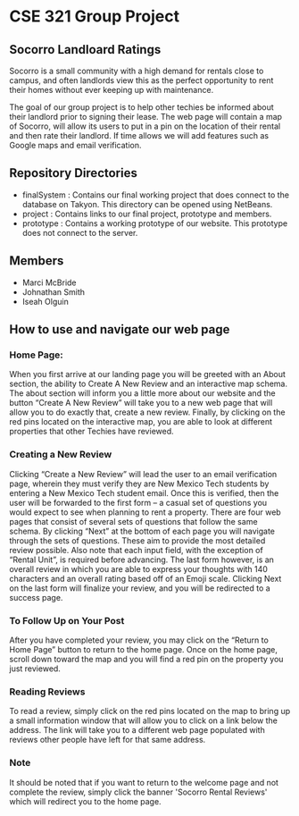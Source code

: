 # CSE 321 Group Project 
## Socorro Landloard Ratings 

Socorro is a small community with a high demand for rentals close to campus, and often landlords view this as the perfect opportunity to rent their homes without ever keeping up with maintenance.

The goal of our group project is to help other techies be informed about their landlord prior to signing their lease. The web page will contain a map of Socorro, will allow its users to put in a pin on the location of their rental and then rate their landlord. If time allows we will add features such as Google maps and email verification.

## Repository Directories 
* finalSystem : Contains our final working project that does connect to the database on Takyon. This directory can be opened using NetBeans.
* project : Contains links to our final project, prototype and members.
* prototype : Contains a working prototype of our website. This prototype does not  connect to the server.

## Members 
* Marci McBride
* Johnathan Smith
* Iseah Olguin

## How to use and navigate our web page
### Home Page: 
When you first arrive at our landing page you will be greeted with an About section, the ability to Create A New Review and an interactive map schema. The about section will inform you a little more about our website and the button “Create A New Review” will take you to a new web page that will allow you to do exactly that, create a new review. Finally, by clicking on the red pins located on the interactive map, you are able to look at different properties that other Techies have reviewed. 
### Creating a New Review
Clicking “Create a New Review” will lead the user to an email verification page, wherein they must verify they are New Mexico Tech students by entering a New Mexico Tech student email. Once this is verified, then the user will be forwarded to the first form – a casual set of questions you would expect to see when planning to rent a property. 
There are four web pages  that consist of several sets of questions that follow the same schema. By clicking “Next” at the bottom of each page you will navigate through the sets of questions. These aim to provide the most detailed review possible. Also note that each input field, with the exception of “Rental Unit”, is required before advancing. The last form however, is an overall review in which you are able to express your thoughts with 140 characters and an overall rating based off of an Emoji scale. Clicking Next on the last form will finalize your review, and you will be redirected to a success page.
### To Follow Up on Your Post
After you have completed your review, you may click on the “Return to Home Page” button to return to the home page. Once on the home page, scroll down toward the map and you will find a red pin on the property you just reviewed.
### Reading Reviews
To read a review, simply click on the red pins located on the map to bring up a small information window that will allow you to click on a link below the address. The link will take you to a different web page populated with reviews other people have left for that same address. 
### Note
It should be noted that if you want to return to the welcome page and not complete the review, simply click the banner 'Socorro Rental Reviews' which will redirect you to the home page.
